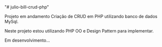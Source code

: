 "# julio-bill-crud-php" 

Projeto em andamento
Criação de CRUD em PHP utilizando banco de dados MySql.

Neste projeto estou utilizando PHP OO e Design Pattern para implementar.

Em desenvolvimento...